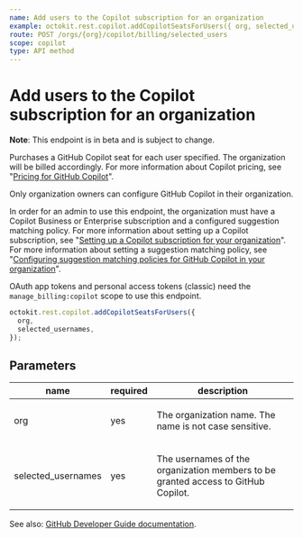 ```yaml
---
name: Add users to the Copilot subscription for an organization
example: octokit.rest.copilot.addCopilotSeatsForUsers({ org, selected_usernames })
route: POST /orgs/{org}/copilot/billing/selected_users
scope: copilot
type: API method
---
```


# Add users to the Copilot subscription for an organization

**Note**: This endpoint is in beta and is subject to change.

Purchases a GitHub Copilot seat for each user specified.
The organization will be billed accordingly. For more information about Copilot pricing, see "[Pricing for GitHub Copilot](https://docs.github.com/billing/managing-billing-for-github-copilot/about-billing-for-github-copilot#about-billing-for-github-copilot)".

Only organization owners can configure GitHub Copilot in their organization.

In order for an admin to use this endpoint, the organization must have a Copilot Business or Enterprise subscription and a configured suggestion matching policy.
For more information about setting up a Copilot subscription, see "[Setting up a Copilot subscription for your organization](https://docs.github.com/billing/managing-billing-for-github-copilot/managing-your-github-copilot-subscription-for-your-organization-or-enterprise)".
For more information about setting a suggestion matching policy, see "[Configuring suggestion matching policies for GitHub Copilot in your organization](https://docs.github.com/copilot/managing-copilot/managing-policies-for-github-copilot-in-your-organization#configuring-suggestion-matching-policies-for-github-copilot-in-your-organization)".

OAuth app tokens and personal access tokens (classic) need the `manage_billing:copilot` scope to use this endpoint.

```js
octokit.rest.copilot.addCopilotSeatsForUsers({
  org,
  selected_usernames,
});
```

## Parameters

<table>
  <thead>
    <tr>
      <th>name</th>
      <th>required</th>
      <th>description</th>
    </tr>
  </thead>
  <tbody>
    <tr><td>org</td><td>yes</td><td>

The organization name. The name is not case sensitive.

</td></tr>
<tr><td>selected_usernames</td><td>yes</td><td>

The usernames of the organization members to be granted access to GitHub Copilot.

</td></tr>
  </tbody>
</table>

See also: [GitHub Developer Guide documentation](https://docs.github.com/rest/copilot/copilot-user-management#add-users-to-the-copilot-subscription-for-an-organization).
